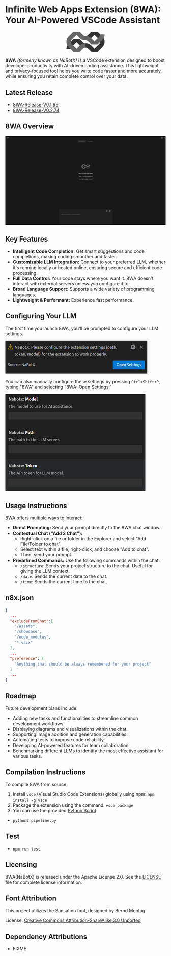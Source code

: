 # Infinite Web Apps Extension (8WA): Your AI-Powered VSCode Assistant

<p align="center">
  <img src="./assets/8WA.png" alt="Infinite Web Apps Extension (8WA) => (formerly known as NaBotX) Logo" width="120">
</p>

**8WA** *(formerly known as NaBotX)* is a VSCode extension designed to boost developer productivity with AI-driven coding assistance. This lightweight and privacy-focused tool helps you write code faster and more accurately, while ensuring you retain complete control over your data.

## Latest Release
- [8WA-Release-V0.1.99](https://github.com/sh-navid/NabotX/releases/tag/Release-V0.1.99)
- [8WA-Release-V0.2.74](https://github.com/sh-navid/NabotX/releases/tag/Release-V0.2.74)

## 8WA Overview
![8WA Extension](./showcase/V08.png)

## Key Features

*   **Intelligent Code Completion:** Get smart suggestions and code completions, making coding smoother and faster.
*   **Customizable LLM Integration:** Connect to your preferred LLM, whether it's running locally or hosted online, ensuring secure and efficient code processing.
*   **Full Data Control:** Your code stays where you want it. 8WA doesn't interact with external servers unless *you* configure it to.
*   **Broad Language Support:** Supports a wide variety of programming languages.
*   **Lightweight & Performant:** Experience fast performance.

## Configuring Your LLM

The first time you launch 8WA, you'll be prompted to configure your LLM settings.

![Configuring LLM Settings](./showcase/C03.png)

You can also manually configure these settings by pressing `Ctrl+Shift+P`, typing "8WA" and selecting "8WA: Open Settings."

![Accessing 8WA Settings](./showcase/C01.png)

## Usage Instructions

8WA offers multiple ways to interact:

*   **Direct Prompting:** Send your prompt directly to the 8WA chat window.
*   **Contextual Chat ("Add 2 Chat"):**
    *   Right-click on a file or folder in the Explorer and select "Add File/Folder to chat".
    *   Select text within a file, right-click, and choose "Add to chat".
    *   Then, send your prompt.
*   **Predefined Commands:** Use the following commands within the chat:
    *   `/structure`: Sends your project structure to the chat.  Useful for giving the LLM context.
    *   `/date`: Sends the current date to the chat.
    *   `/time`: Sends the current time to the chat.

## n8x.json
```json
{
  ...
  "excludeFromChat":[
    "/assets",
    "/showcase",
    "/node_modules",
    "*.vsix"
  ],
  ...
  "preference": [
    "Anything that should be always remembered for your project"
  ]
  ...
}
```

## Roadmap

Future development plans include:

*   Adding new tasks and functionalities to streamline common development workflows.
*   Displaying diagrams and visualizations within the chat.
*   Supporting image addition and generation capabilities.
*   Automating tests to improve code reliability.
*   Developing AI-powered features for team collaboration.
*   Benchmarking different LLMs to identify the most effective assistant for various tasks.

## Compilation Instructions

To compile 8WA from source:

1. Install `vsce` (Visual Studio Code Extensions) globally using npm: `npm install -g vsce`
2. Package the extension using the command: `vsce package`
3. You can use the provided [Python Script](./pipeline.py):
  - `python3 pipeline.py`


## Test
- `npm run test`


## Licensing
8WA(NaBotX) is released under the Apache License 2.0. See the [LICENSE](./LICENSE) file for complete license information.

## Font Attribution

This project utilizes the Sansation font, designed by Bernd Montag.

License: [Creative Commons Attribution-ShareAlike 3.0 Unported](https://creativecommons.org/licenses/by-sa/3.0/)


## Dependency Attributions
 - FIXME